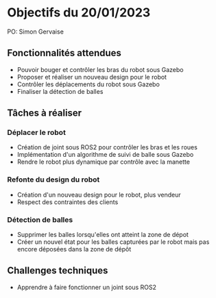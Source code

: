 # Objectifs du 20/01/2023

PO: Simon Gervaise


## Fonctionnalités attendues

- Pouvoir bouger et contrôler les bras du robot sous Gazebo
- Proposer et réaliser un nouveau design pour le robot
- Contrôler les déplacements du robot sous Gazebo
- Finaliser la détection de balles

## Tâches à réaliser

### Déplacer le robot

- Création de joint sous ROS2 pour contrôler les bras et les roues
- Implémentation d'un algorithme de suivi de balle sous Gazebo
- Rendre le robot plus dynamique par contrôle avec la manette

### Refonte du design du robot

- Création d'un nouveau design pour le robot, plus vendeur
- Respect des contraintes des clients

### Détection de balles

- Supprimer les balles lorsqu'elles ont atteint la zone de dépot
- Créer un nouvel état pour les balles capturées par le robot mais pas encore déposées dans la zone de dépôt


## Challenges techniques

- Apprendre à faire fonctionner un joint sous ROS2
